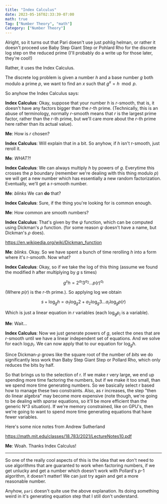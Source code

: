 ```yaml
---
title: "Index Calculus"
date: 2023-05-16T02:33:39-07:00
math: true
Tag: ["Number Theory", "math"]
Category: ["Number Theory"]
---
```

Alright, so it turns out that Pari doesn't use just pohlig helman, or rather
it doesn't proceed use Baby Step Giant Step or Pohlard Rho for the discrete
log step on the reduced prime (I'll probably do a write up for those later,
they're cool!)

Rather, it uses the Index Calculus.
<!--more-->
The discrete log problem is given a number $h$ and a base number $g$
both modulo a prime $p$, we want to find an $x$ such that $g^x=h\mod p$.

So anyhow the Index Calculus says:

**Index Calculus**: Okay, suppose that your number $h$ is $r$-smooth,
that is, it doesn't have any factors bigger than the $r$-th
prime. (Technically, this is an abuse of terminology, normally $r$-smooth
means that $r$ is the largest prime factor, rather than the $r$-th prime, but
we'll care more about the $r$-th prime here rather than its actual value).

**Me**: How is $r$ chosen?

**Index Calculus**: Will explain that in a bit. So anyhow, if $h$ isn't r-smooth, just reroll
it.

**Me**: *WHAT?!*

**Index Calculus**: We can always multiply $h$ by powers of $g$. Everytime this crosses the
$p$ boundary (remember we're dealing with this thing modulo $p$) we will get a new
number which has essentially a new random factorization. Eventually, we'll get a r-smooth
number.

**Me**: *blinks* We can **do** that?

**Index Calculus**: Sure, if the thing you're looking for is common enough.

**Me**: How common are smooth numbers?

**Index Calculus**: That's given by the $\psi$ function, which can be computed
using Dickman's $\rho$ function. (for some reason $\psi$ doesn't have a name,
but Dickman's $\rho$ does).

https://en.wikipedia.org/wiki/Dickman_function

**Me**: *blinks*. Okay. So we have spent a bunch of time rerolling $h$ into
a form where it's r-smooth. Now what?

**Index Calculus**: Okay, so if we take the log of this thing (assume
we found the modified $h$ after multiplying by $g$ s times)

$$
g^s h = 2^{a_1} 3^{a_2} \ldots p(r)^{a_r}
$$

(Where $p(r)$ is the $r$-th prime.). So applying log we obtain

$$
s + \log_g h = a_1 \log_g 2 + a_2 \log_g 3 \ldots a_r \log_g p(r)
$$

Which is just a linear equation in $r$ variables (each $\log_g p_i$ is a variable).

**Me**: Wait...

**Index Calculus**: Now we just generate powers of $g$, select the ones that are $r$-smooth
until we have a linear independent set of equations. And we solve for each $\log p_i$. We
can now apply that to our equation for $\log_g h$.

Since Dickman-$\rho$ grows like the square root of the number of *bits* we do significantly
less work than Baby Step Giant Step or Pollard Rho, which only reduces the bits by 
half.

So that brings us to the selection of r. If we make r very large, we end up spending
more time factoring the numbers, but if we make it too small, than we spend more time
generating numbers. So we basically select r based how to manage these two constraints.
Also, as r increases, the step "then do linear algebra" may become more expensive (note
though, we're going to be dealing with *sparse* equations, so it'll be more efficient
than the generic N^3 situation). If we're memory constrained, like on GPU's, then
we're going to want to spend more time generating equations that have fewer variables.

Here's some nice notes from Andrew Sutherland

https://math.mit.edu/classes/18.783/2021/LectureNotes10.pdf

**Me**: Woah. Thanks Index Calculus!

******

So one of the really cool aspects of this is the idea that we don't need to use algorithms
that are guaranted to work when factoring numbers, if we get unlucky and get a number which
doesn't work with Pollard's $p$-1 algorithm, it doesn't matter! We can just try again
and get a more reasonable number. 

Anyhow, `pari` doesn't quite use the above explanation. Its doing something weird in
it's generating equation step that I still don't understand.
